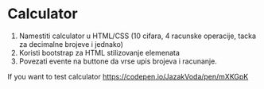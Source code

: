 # Calculator

1.	Namestiti calculator u HTML/CSS (10 cifara, 4 racunske operacije, tacka za decimalne brojeve i jednako)
2.	Koristi bootstrap za HTML stilizovanje elemenata
3.	Povezati evente na buttone da vrse upis brojeva i racunanje.

If you want to test calculator https://codepen.io/JazakVoda/pen/mXKGpK
